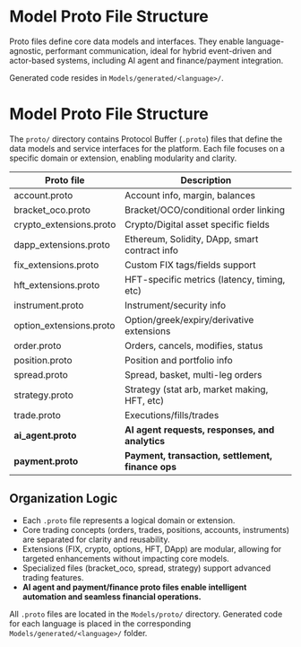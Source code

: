 # Model Proto File Structure

Proto files define core data models and interfaces. They enable language-agnostic, performant communication, ideal for hybrid event-driven and actor-based systems, including AI agent and finance/payment integration.

Generated code resides in `Models/generated/<language>/`.

# Model Proto File Structure

The `proto/` directory contains Protocol Buffer (`.proto`) files that define the data models and service interfaces for the platform. Each file focuses on a specific domain or extension, enabling modularity and clarity.

| Proto file              | Description                                      |
|-------------------------|--------------------------------------------------|
| account.proto           | Account info, margin, balances                   |
| bracket_oco.proto       | Bracket/OCO/conditional order linking            |
| crypto_extensions.proto | Crypto/Digital asset specific fields             |
| dapp_extensions.proto   | Ethereum, Solidity, DApp, smart contract info    |
| fix_extensions.proto    | Custom FIX tags/fields support                   |
| hft_extensions.proto    | HFT-specific metrics (latency, timing, etc)      |
| instrument.proto        | Instrument/security info                         |
| option_extensions.proto | Option/greek/expiry/derivative extensions        |
| order.proto             | Orders, cancels, modifies, status                |
| position.proto          | Position and portfolio info                      |
| spread.proto            | Spread, basket, multi-leg orders                 |
| strategy.proto          | Strategy (stat arb, market making, HFT, etc)     |
| trade.proto             | Executions/fills/trades                          |
| **ai_agent.proto**      | **AI agent requests, responses, and analytics**  |
| **payment.proto**       | **Payment, transaction, settlement, finance ops**|

## Organization Logic
- Each `.proto` file represents a logical domain or extension.
- Core trading concepts (orders, trades, positions, accounts, instruments) are separated for clarity and reusability.
- Extensions (FIX, crypto, options, HFT, DApp) are modular, allowing for targeted enhancements without impacting core models.
- Specialized files (bracket_oco, spread, strategy) support advanced trading features.
- **AI agent and payment/finance proto files enable intelligent automation and seamless financial operations.**

All `.proto` files are located in the `Models/proto/` directory. 
Generated code for each language is placed in the corresponding `Models/generated/<language>/` folder.